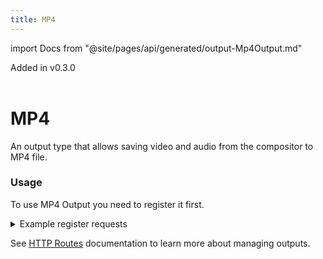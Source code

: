 ```yaml
---
title: MP4
---
```

import Docs from "@site/pages/api/generated/output-Mp4Output.md"

<span class="badge badge--primary">Added in v0.3.0</span>
<br />
<br />

# MP4

An output type that allows saving video and audio from the compositor to MP4 file.

### Usage

To use MP4 Output you need to register it first.

<details>
    <summary> Example register requests </summary>

    ```http
    POST: /api/output/:output_id/register
    Content-Type: application/json
    ```

    ```js
    {
      "type": "mp4",
      "path": "/path/to/file.mp4",
      "video": {
        "resolution": { "width": 1280, "height": 720 },
        "encoder": {
          "type": "ffmpeg_h264",
          "preset": "ultrafast",
          "ffmpeg_options": { "crf": "32" }
        },
        "initial": {
          "root": {
            "type": "view",
            "background_color_rgba": "#4d4d4dff"
          }
        }
      },
      "audio": {
        "mixing_strategy": "sum_scale",
        "send_eos_when": {
          "any_of": [ "input1" ]
        },
        "encoder": {
          "type": "aac",
          "channels": "stereo"
        },
        "initial": {
          "inputs": [{ "input_id": "input_1", "volume": 0.64 }]
        }
      }
    }
    ```
</details>

See [HTTP Routes](../routes.md#outputs-configuration) documentation to learn more about managing outputs.

<Docs />
